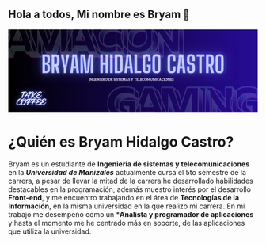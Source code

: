 ## Hola a todos, Mi nombre es Bryam 👋

<img src="Banneer perfil.png" alt="Mi banner">

# ¿Quién es Bryam Hidalgo Castro?

Bryam es un estudiante de **Ingenieria de sistemas y telecomunicaciones** en la ***Universidad de Manizales***
actualmente cursa el 5to semestre de la carrera, a pesar de llevar la mitad de la carrera he desarrollado habilidades
destacables en la programación, además muestro interés por el desarrollo **Front-end**, y me encuentro trabajando
en el área de **Tecnologías de la Información**, en la misma universidad en la que realizo mi carrera. En mi trabajo
me desempeño como un ***Analista y programador de aplicaciones** y hasta el momento me he centrado más en soporte, de
las aplicaciones que utiliza la universidad.




<!--
**BryamHidalgoC/BryamHidalgoC** is a ✨ _special_ ✨ repository because its `README.md` (this file) appears on your GitHub profile.

Here are some ideas to get you started:

- 🔭 I’m currently working on ...
- 🌱 I’m currently learning ...
- 👯 I’m looking to collaborate on ...
- 🤔 I’m looking for help with ...
- 💬 Ask me about ...
- 📫 How to reach me: ...
- 😄 Pronouns: ...
- ⚡ Fun fact: ...
-->
